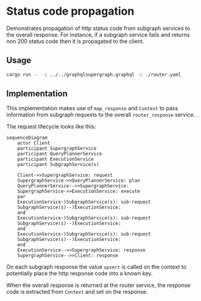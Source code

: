# Status code propagation

Demonstrates propagation of http status code from subgraph services to the overall response.
For instance, if a subgraph service fails and returns non 200 status code then it is propagated to the client.

## Usage

```bash
cargo run -- -s ../../graphqlsupergraph.graphql -c ./router.yaml
```

## Implementation

This implementation makes use of `map_response` and `Context` to pass information from subgraph requests to the overall
`router_response` service.

The request lifecycle looks like this:

```mermaid
sequenceDiagram
    actor Client
    participant SupergraphService
    participant QueryPlannerService
    participant ExecutionService
    participant SubgraphService(s)

    Client->>SupergraphService: request
    SupergraphService->>QueryPlannerService: plan
    QueryPlannerService-->>SupergraphService:
    SupergraphService->>ExecutionService: execute
    par
    ExecutionService-)SubgraphService(s): sub-request
    SubgraphService(s)--)ExecutionService:
    and
    ExecutionService-)SubgraphService(s): sub-request
    SubgraphService(s)--)ExecutionService:
    and
    ExecutionService-)SubgraphService(s): sub-request
    SubgraphService(s)--)ExecutionService:
    end
    ExecutionService-->>SupergraphService: response
    SupergraphService-->>Client: response
```

On each subgraph response the value `upsert` is called on the context to potentially place the http response code
into a known key.

When the overall response is returned at the router service, the response code is extracted from `Context` and set
on the response.

